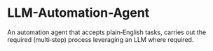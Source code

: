 # LLM-Automation-Agent
An automation agent that accepts plain‑English tasks, carries out the required (multi‑step) process leveraging an LLM where required.
